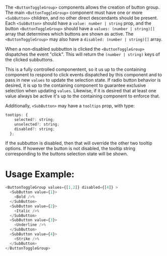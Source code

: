 The `<ButtonToggleGroup>` components allows the creation of button group. The main `<ButtonToggleGroup>` component must have one or more `<SubButton>` children, and no other direct descendants should be present. Each `<SubButton>` should have a `value: number | string` prop, and the button `<ButtonToggleGroup>` should have a `values: (number | string)[]` array that determines which buttons are shown as active. The `<ButtonToggleGroup>` may also have a `disabled: (number | string)[]` array.

When a non-disabled subbutton is clicked the `<ButtonToggleGroup>` dispatches the event "click". This will return the `(number | string)` keys of the clicked subbuttons.

This is a fully controlled componentent, so it us up to the containing component to respond to click events dispatched by this component and to pass in new `values` to update the selection state. If radio button behavior is desired, it is up to the containing component to guarantee exclusive selection when updating `values`. Likewise, if it is desired that at least one value always be active it's up to the containing component to enforce that.

Additionally, `<SubButton>` may have a `tooltips` prop, with type:

``` javascript
tootips: {
    selected?: string;
    unselected?: string;
    disabled?: string;
  };
```
If the subbutton is disabled, then that will override the other two tooltip options. If however the button is not disabled, the tooltip string corresponding to the buttons selection state will be shown.



# Usage Example:

```javascript
<ButtonToggleGroup values={[1,2]} disabled={[4]} >
  <SubButton value={1}>
    <Bold />%
  </SubButton>
  <SubButton value={2}>
    <Italic />%
  </SubButton>
  <SubButton value={3}>
    <Underline />%
  </SubButton>
  <SubButton value={4}>
    <Strike />%
  </SubButton>
</ButtonToggleGroup>
```



